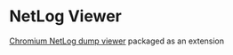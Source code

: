 # NetLog Viewer
[Chromium NetLog dump viewer](https://chromium.googlesource.com/catapult/+/master/netlog_viewer/) packaged as an extension
